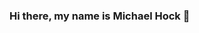 ### Hi there, my name is Michael Hock 👋

<!--
**mwhock/mwhock** is a ✨ _special_ ✨ repository because its `README.md` (this file) appears on your GitHub profile.

Here are some ideas to get you started:

- 🔭 I’m currently working on ...Looking for Job opportunities and my internship with USI.
- 🌱 I’m currently learning ... React
- 👯 I’m looking to collaborate on ...
- 🤔 I’m looking for help with ...
- 💬 Ask me about ... Kenzie Academy, Teaching, or anything else!
- 📫 How to reach me: mwhock@gmail.com
- 😄 Pronouns: ...
- ⚡ Fun fact: ... I recently graduated from Kenzie Academy with an Associate Front-end Developer certificate.
-->
